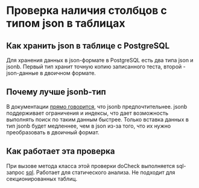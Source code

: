 # Проверка наличия столбцов с типом json в таблицах

## Как хранить json в таблице с PostgreSQL
Для хранения данных в json-формате в PostgreSQL есть два типа json и jsonb. Первый тип хранит точную копию записанного теста, второй - json-данные в двоичном формате.

## Почему лучше jsonb-тип 
В документации [прямо говорится](https://postgrespro.ru/docs/postgresql/17/datatype-json), что jsonb предпочтительнее. jsonb поддерживает ограничения и индексы, что дает возможность выполнять поиск по таким данным быстрее. Только вставка данных в тип jsonb будет медленнее, чем в json из-за того, что их нужно преобразовать в двоичный формат.
## Как работает эта проверка
При вызове метода класса этой проверки doCheck выполняется sql-запрос [sql](https://github.com/mfvanek/pg-index-health-sql/blob/master/sql/columns_with_json_type.sql).
Работает для статического анализа.
Не подходит для секционированных таблиц.
